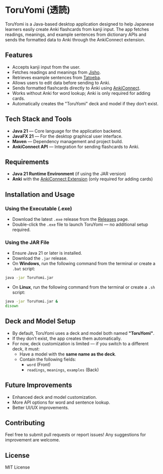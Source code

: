 # ToruYomi (透読)

ToruYomi is a Java-based desktop application designed to help Japanese learners easily create Anki flashcards from kanji input. The app fetches readings, meanings, and example sentences from dictionary APIs and sends the formatted data to Anki through the AnkiConnect extension.

## Features
- Accepts kanji input from the user.
- Fetches readings and meanings from [Jisho](jisho.org).
- Retrieves example sentences from [Tatoeba](tatoeba.org).
- Allows users to edit data before sending to Anki.
- Sends formatted flashcards directly to Anki using [AnkiConnect](https://ankiweb.net/shared/info/2055492159).
- Works without Anki for word lookup; Anki is only required for adding cards.
- Automatically creates the "ToruYomi" deck and model if they don’t exist.

## Tech Stack and Tools
- **Java 21** — Core language for the application backend.
- **JavaFX 21** — For the desktop graphical user interface.
- **Maven** — Dependency management and project build.
- **AnkiConnect API** — Integration for sending flashcards to Anki.

## Requirements
- **Java 21 Runtime Environment** (if using the JAR version)
- **Anki** with the [AnkiConnect Extension](https://ankiweb.net/shared/info/2055492159) (only required for adding cards)

## Installation and Usage
### Using the Executable (.exe)
- Download the latest `.exe` release from the [Releases](https://github.com/anri-kot/ToruYomi/releases) page.
- Double-click the `.exe` file to launch ToruYomi — no additional setup required.

### Using the JAR File
- Ensure Java 21 or later is installed.
- Download the `.jar` release.
- On **Windows**, run the following command from the terminal or create a `.bat` script:

```cmd
java -jar ToruYomi.jar
```

- On **Linux**, run the following command from the terminal or create a `.sh` script:

```bash
java -jar ToruYomi.jar &
disown
```

## Deck and Model Setup
- By default, ToruYomi uses a deck and model both named **"ToruYomi"**.
- If they don’t exist, the app creates them automatically.
- For now, deck customization is limited — if you switch to a different deck, it must:
  - Have a model with the **same name as the deck**.
  - Contain the following fields:
    - `word` (Front)
    - `readings`, `meanings`, `examples` (Back)

## Future Improvements
- Enhanced deck and model customization.
- More API options for word and sentence lookup.
- Better UI/UX improvements.

## Contributing
Feel free to submit pull requests or report issues! Any suggestions for improvement are welcome.

## License
MIT License